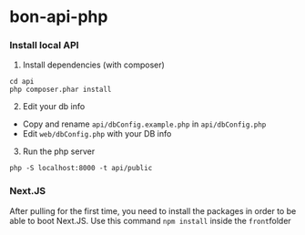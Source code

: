 # bon-api-php

### Install local API

1. Install dependencies (with composer)
```shell
cd api
php composer.phar install
```

2. Edit your db info
* Copy and rename `api/dbConfig.example.php` in `api/dbConfig.php`
* Edit `web/dbConfig.php` with your DB info

3. Run the php server
```shell
php -S localhost:8000 -t api/public
```

### Next.JS
After pulling for the first time, you need to install the packages in order to be able to boot Next.JS.
Use this command ```npm install``` inside the ```front```folder
